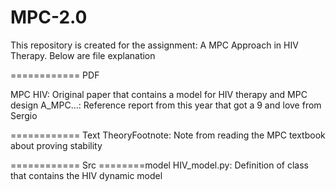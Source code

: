# MPC-2.0

This repository is created for the assignment: A MPC Approach in HIV Therapy. Below are file explanation

============ PDF

MPC HIV: Original paper that contains a model for HIV therapy and MPC design
A_MPC...: Reference report from this year that got a 9 and love from Sergio

============ Text
TheoryFootnote: Note from reading the MPC textbook about proving stability

 ============ Src
========model
HIV_model.py: Definition of class that contains the HIV dynamic model
